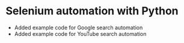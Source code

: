 <h1>Selenium automation with Python</h1>

- Added example code for Google search automation
- Added example code for YouTube search automation
